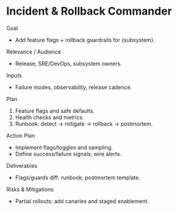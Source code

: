 # Incident & Rollback Commander

Goal
- Add feature flags + rollback guardrails for {subsystem}.

Relevance / Audience
- Release, SRE/DevOps, subsystem owners.

Inputs
- Failure modes, observability, release cadence.

Plan
1) Feature flags and safe defaults.
2) Health checks and metrics.
3) Runbook: detect → mitigate → rollback → postmortem.

Action Plan
- Implement flags/toggles and sampling.
- Define success/failure signals; wire alerts.

Deliverables
- Flags/guards diff; runbook; postmortem template.

Risks & Mitigations
- Partial rollouts: add canaries and staged enablement.

